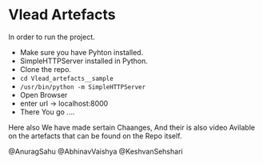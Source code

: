 # Vlead Artefacts

In order to run the project.<br/>
- Make sure you have Pyhton installed.
- SimpleHTTPServer installed in Python.
- Clone the repo.
- <code>cd Vlead_artefacts__sample</code>
- <code>/usr/bin/python -m SimpleHTTPServer</code>
- Open Browser
- enter url -> localhost:8000
- There You go ....

Here also We have made sertain Chaanges, And their is also video Avilable on the artefacts that can be found on the Repo itself.

@AnuragSahu
@AbhinavVaishya
@KeshvanSehshari
